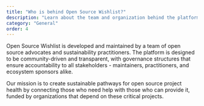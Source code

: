 ```yaml
---
title: "Who is behind Open Source Wishlist?"
description: "Learn about the team and organization behind the platform"
category: "General"
order: 4
---
```


Open Source Wishlist is developed and maintained by a team of open source advocates and sustainability practitioners. The platform is designed to be community-driven and transparent, with governance structures that ensure accountability to all stakeholders - maintainers, practitioners, and ecosystem sponsors alike.

Our mission is to create sustainable pathways for open source project health by connecting those who need help with those who can provide it, funded by organizations that depend on these critical projects.